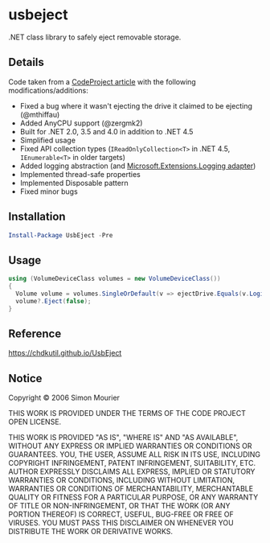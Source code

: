# usbeject

.NET class library to safely eject removable storage.


## Details

Code taken from a [CodeProject article](https://www.codeproject.com/Articles/13530/Eject-USB-disks-using-C)
with the following modifications/additions:

* Fixed a bug where it wasn't ejecting the drive it claimed to be ejecting (@mthiffau)
* Added AnyCPU support (@zergmk2)
* Built for .NET 2.0, 3.5 and 4.0 in addition to .NET 4.5
* Simplified usage
* Fixed API collection types (`IReadOnlyCollection<T>` in .NET 4.5, `IEnumerable<T>` in older targets)
* Added logging abstraction (and [Microsoft.Extensions.Logging adapter](https://github.com/CHDKUtil/UsbEject.Logging.Microsoft.Extensions))
* Implemented thread-safe properties
* Implemented Disposable pattern
* Fixed minor bugs


## Installation

```powershell
Install-Package UsbEject -Pre
```


## Usage

```csharp
using (VolumeDeviceClass volumes = new VolumeDeviceClass())
{
  Volume volume = volumes.SingleOrDefault(v => ejectDrive.Equals(v.LogicalDrive));
  volume?.Eject(false);
}
```


## Reference

https://chdkutil.github.io/UsbEject


## Notice

Copyright © 2006 Simon Mourier

THIS WORK IS PROVIDED UNDER THE TERMS OF THE CODE PROJECT OPEN LICENSE.

THIS WORK IS PROVIDED "AS IS", "WHERE IS" AND "AS AVAILABLE", WITHOUT ANY EXPRESS OR IMPLIED WARRANTIES OR CONDITIONS OR GUARANTEES.
YOU, THE USER, ASSUME ALL RISK IN ITS USE, INCLUDING COPYRIGHT INFRINGEMENT, PATENT INFRINGEMENT, SUITABILITY, ETC.
AUTHOR EXPRESSLY DISCLAIMS ALL EXPRESS, IMPLIED OR STATUTORY WARRANTIES OR CONDITIONS, INCLUDING WITHOUT LIMITATION, WARRANTIES OR
CONDITIONS OF MERCHANTABILITY, MERCHANTABLE QUALITY OR FITNESS FOR A PARTICULAR PURPOSE, OR ANY WARRANTY OF TITLE OR NON-INFRINGEMENT,
OR THAT THE WORK (OR ANY PORTION THEREOF) IS CORRECT, USEFUL, BUG-FREE OR FREE OF VIRUSES. YOU MUST PASS THIS DISCLAIMER ON WHENEVER
YOU DISTRIBUTE THE WORK OR DERIVATIVE WORKS.

